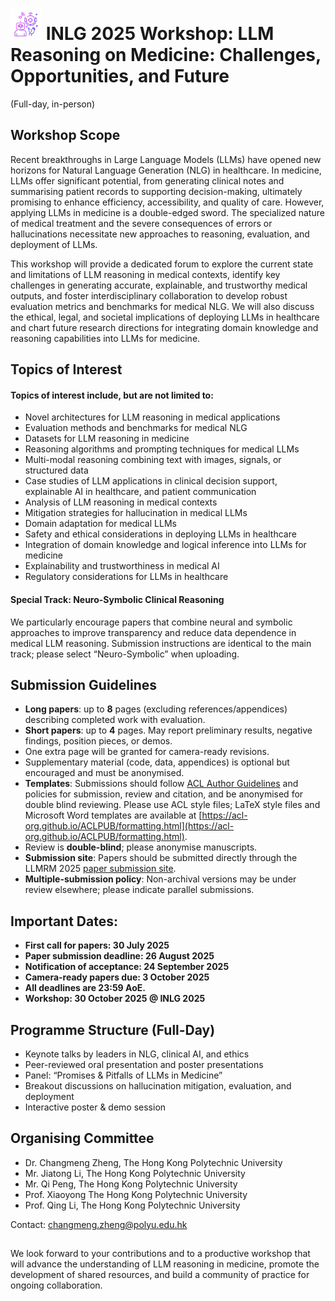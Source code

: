 
# <img src="/static/images/tutorials_LLMMedicine.jpg" style="width: 50px; float： left"> INLG 2025 Workshop: LLM Reasoning on Medicine: Challenges, Opportunities, and Future
(Full-day, in-person)
## Workshop Scope
Recent breakthroughs in Large Language Models (LLMs) have opened new horizons for Natural Language Generation (NLG) in healthcare. 
In medicine, LLMs offer significant potential, from generating clinical notes and summarising patient records to supporting decision-making, ultimately promising to enhance efficiency, accessibility, and quality of care. 
However, applying LLMs in medicine is a double-edged sword. 
The specialized nature of medical treatment and the severe consequences of errors or hallucinations necessitate new approaches to reasoning, evaluation, and deployment of LLMs.

This workshop will provide a dedicated forum to explore the current state and limitations of LLM reasoning in medical contexts, identify key challenges in generating accurate, explainable, and trustworthy medical outputs, and foster interdisciplinary collaboration to develop robust evaluation metrics and benchmarks for medical NLG. We will also discuss the ethical, legal, and societal implications of deploying LLMs in healthcare and chart future research directions for integrating domain knowledge and reasoning capabilities into LLMs for medicine.

## Topics of Interest
#### Topics of interest include, but are not limited to:
* Novel architectures for LLM reasoning in medical applications 
* Evaluation methods and benchmarks for medical NLG 
* Datasets for LLM reasoning in medicine 
* Reasoning algorithms and prompting techniques for medical LLMs
* Multi-modal reasoning combining text with images, signals, or structured data
* Case studies of LLM applications in clinical decision support, explainable AI in healthcare, and patient communication 
* Analysis of LLM reasoning in medical contexts 
* Mitigation strategies for hallucination in medical LLMs 
* Domain adaptation for medical LLMs 
* Safety and ethical considerations in deploying LLMs in healthcare 
* Integration of domain knowledge and logical inference into LLMs for medicine 
* Explainability and trustworthiness in medical AI 
* Regulatory considerations for LLMs in healthcare

#### Special Track: Neuro-Symbolic Clinical Reasoning
We particularly encourage papers that combine neural and symbolic approaches to improve transparency and reduce data dependence in medical LLM reasoning. Submission instructions are identical to the main track; please select “Neuro-Symbolic” when uploading.

## Submission Guidelines
* **Long papers**: up to **8** pages (excluding references/appendices) describing completed work with evaluation.
* **Short papers**: up to **4** pages. May report preliminary results, negative findings, position pieces, or demos.
* One extra page will be granted for camera-ready revisions.
* Supplementary material (code, data, appendices) is optional but encouraged and must be anonymised.
* **Templates**: Submissions should follow [ACL Author Guidelines](https://www.aclweb.org/adminwiki/index.php?title=ACL_Author_Guidelines) and policies for submission, review and citation, and be anonymised for double blind reviewing. Please use ACL style files; LaTeX style files and Microsoft Word templates are available at [https://acl-org.github.io/ACLPUB/formatting.html](https://acl-org.github.io/ACLPUB/formatting.html).
* Review is **double-blind**; please anonymise manuscripts.
* **Submission site**: Papers should be submitted directly through the LLMRM 2025 [paper submission site](https://softconf.com/p/llmrm2025).
* **Multiple-submission policy**: Non-archival versions may be under review elsewhere; please indicate parallel submissions.

## Important Dates:
* **First call for papers: 30 July 2025**
* **Paper submission deadline: 26 August 2025**
* **Notification of acceptance: 24 September 2025**
* **Camera-ready papers due: 3 October 2025**
* **All deadlines are 23:59 AoE.**
* **Workshop: 30 October 2025 @ INLG 2025**

## Programme Structure (Full-Day)
* Keynote talks by leaders in NLG, clinical AI, and ethics
* Peer-reviewed oral presentation and poster presentations
* Panel: “Promises & Pitfalls of LLMs in Medicine”
* Breakout discussions on hallucination mitigation, evaluation, and deployment
* Interactive poster & demo session

## Organising Committee
* Dr. Changmeng Zheng, The Hong Kong Polytechnic University
* Mr. Jiatong Li, The Hong Kong Polytechnic University
* Mr. Qi Peng, The Hong Kong Polytechnic University
* Prof. Xiaoyong The Hong Kong Polytechnic University
* Prof. Qing Li, The Hong Kong Polytechnic University

Contact: changmeng.zheng@polyu.edu.hk


## 
We look forward to your contributions and to a productive workshop that will advance the understanding of LLM reasoning in medicine, promote the development of shared resources, and build a community of practice for ongoing collaboration.